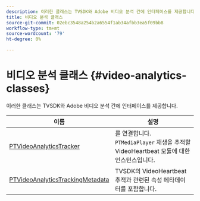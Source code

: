 ```yaml
---
description: 이러한 클래스는 TVSDK와 Adobe 비디오 분석 간에 인터페이스를 제공합니다.
title: 비디오 분석 클래스
source-git-commit: 02ebc3548a254b2a6554f1ab34afbb3ea5f09bb8
workflow-type: tm+mt
source-wordcount: '79'
ht-degree: 0%

---
```


# 비디오 분석 클래스 {#video-analytics-classes}

이러한 클래스는 TVSDK와 Adobe 비디오 분석 간에 인터페이스를 제공합니다.

| **이름** | **설명** |
|---|---|
| [PTVideoAnalyticsTracker](https://help.adobe.com/en_US/primetime/api/psdk/vhl_tvsdk_ios/Classes/PTVideoAnalyticsTracker.html) | 를 연결합니다. `PTMediaPlayer` 재생을 추적할 VideoHeartbeat 모듈에 대한 인스턴스입니다. |
| [PTVideoAnalyticsTrackingMetadata](https://help.adobe.com/en_US/primetime/api/psdk/vhl_tvsdk_ios/Classes/PTVideoAnalyticsTrackingMetadata.html) | TVSDK의 VideoHeartbeat 추적과 관련된 속성 메타데이터를 포함합니다. |
